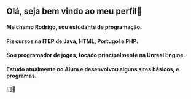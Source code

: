 ## Olá, seja bem vindo ao meu perfil👋
  #### Me chamo Rodrigo, sou estudante de programação.
 #### Fiz cursos na ITEP de Java, HTML, Portugol e  PHP.
#### Sou programador de jogos, focado principalmente na Unreal Engine.
 #### Estudo atualmente no Alura e desenvolvou alguns sites básicos, e programas. 
 ![]👾

<!--
**Rodrigo1010-01/Rodrigo1010-01** is a ✨ _special_ ✨ repository because its `README.md` (this file) appears on your GitHub profile.

Here are some ideas to get you started:

- 🔭 I’m currently working on ...
- 🌱 I’m currently learning ...
- 👯 I’m looking to collaborate on ...
- 🤔 I’m looking for help with ...
- 💬 Ask me about ...
- 📫 How to reach me: ...
- 😄 Pronouns: ...
- ⚡ Fun fact: ...
-->
